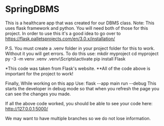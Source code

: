 # SpringDBMS
This is a healthcare app that was created for our DBMS class. 
Note: This uses flask framework and python. You will need both of those for this project. In order to use this it's a good idea to go over to https://flask.palletsprojects.com/en/3.0.x/installation/

P.S. You must create a .venv folder in your project folder for this to work. Without it you will get errors. To do this use:
 mkdir myproject
 cd myproject
 py -3 -m venv .venv
 .venv\Scripts\activate
 pip install Flask

*This code was taken from Flask's website.
**All of the code above is important for the project to work!

Finally,
While working on this app Use: flask --app main run --debug
This starts the developer in debug mode so that when you refresh the page you can see the changes you made.

If all the above code worked, you should be able to see your code here:
http://127.0.0.1:5000/

We may want to have multiple branches so we do not lose information. 
